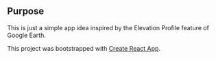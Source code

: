 
## Purpose
This is just a simple app idea inspired by the Elevation Profile feature of Google Earth.

This project was bootstrapped with [Create React App](https://github.com/facebook/create-react-app).
